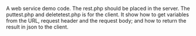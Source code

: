A web service demo code.
The rest.php should be placed in the server.
The puttest.php and deletetest.php is for the client.
It show how to get variables from the URL, request header and the request body;
and how to return the result in json to the client.
